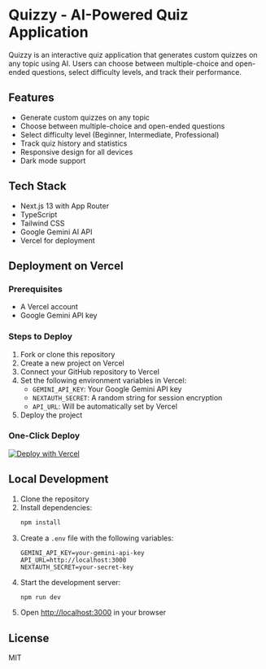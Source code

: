 # Quizzy - AI-Powered Quiz Application

Quizzy is an interactive quiz application that generates custom quizzes on any topic using AI. Users can choose between multiple-choice and open-ended questions, select difficulty levels, and track their performance.

## Features

- Generate custom quizzes on any topic
- Choose between multiple-choice and open-ended questions
- Select difficulty level (Beginner, Intermediate, Professional)
- Track quiz history and statistics
- Responsive design for all devices
- Dark mode support

## Tech Stack

- Next.js 13 with App Router
- TypeScript
- Tailwind CSS
- Google Gemini AI API
- Vercel for deployment

## Deployment on Vercel

### Prerequisites

- A Vercel account
- Google Gemini API key

### Steps to Deploy

1. Fork or clone this repository
2. Create a new project on Vercel
3. Connect your GitHub repository to Vercel
4. Set the following environment variables in Vercel:
   - `GEMINI_API_KEY`: Your Google Gemini API key
   - `NEXTAUTH_SECRET`: A random string for session encryption
   - `API_URL`: Will be automatically set by Vercel
5. Deploy the project

### One-Click Deploy

[![Deploy with Vercel](https://vercel.com/button)](https://vercel.com/new/clone?repository-url=https%3A%2F%2Fgithub.com%2Fyourusername%2Fquizzy&env=GEMINI_API_KEY,NEXTAUTH_SECRET)

## Local Development

1. Clone the repository
2. Install dependencies:
   ```bash
   npm install
   ```
3. Create a `.env` file with the following variables:
   ```
   GEMINI_API_KEY=your-gemini-api-key
   API_URL=http://localhost:3000
   NEXTAUTH_SECRET=your-secret-key
   ```
4. Start the development server:
   ```bash
   npm run dev
   ```
5. Open [http://localhost:3000](http://localhost:3000) in your browser

## License

MIT
